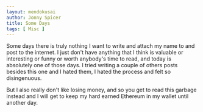 ```yaml
---
layout: mendokusai
author: Jonny Spicer
title: Some Days
tags: [ Misc ]
---
```

Some days there is truly nothing I want to write and attach my name to and post to the internet. I just don't have anything that I think is valuable or interesting or funny or worth
anybody's time to read, and today is absolutely one of those days. I tried writing a couple of others posts besides this one and I hated them, I hated the process and felt so
disingenuous.

But I also really don't like losing money, and so you get to read this garbage instead and I will get to keep my hard earned Ethereum in my wallet until another day.
